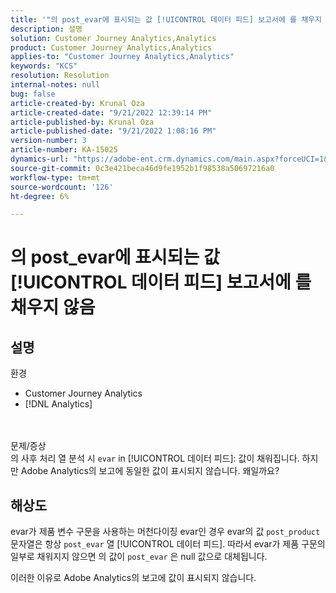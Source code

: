 ```yaml
---
title: '"의 post_evar에 표시되는 값 [!UICONTROL 데이터 피드] 보고서에 를 채우지 않음"에서'
description: 설명
solution: Customer Journey Analytics,Analytics
product: Customer Journey Analytics,Analytics
applies-to: "Customer Journey Analytics,Analytics"
keywords: "KCS"
resolution: Resolution
internal-notes: null
bug: false
article-created-by: Krunal Oza
article-created-date: "9/21/2022 12:39:14 PM"
article-published-by: Krunal Oza
article-published-date: "9/21/2022 1:08:16 PM"
version-number: 3
article-number: KA-15025
dynamics-url: "https://adobe-ent.crm.dynamics.com/main.aspx?forceUCI=1&pagetype=entityrecord&etn=knowledgearticle&id=68fc6364-aa39-ed11-9db0-0022480867bd"
source-git-commit: 0c3e421beca46d9fe1952b1f98538a50697216a0
workflow-type: tm+mt
source-wordcount: '126'
ht-degree: 6%

---
```


# 의 post_evar에 표시되는 값 [!UICONTROL 데이터 피드] 보고서에 를 채우지 않음

## 설명

환경<br>
- Customer Journey Analytics
- [!DNL Analytics]

<br> <br>문제/증상<br>
의 사후 처리 열 분석 시 `evar` in [!UICONTROL 데이터 피드]: 값이 채워집니다. 하지만 Adobe Analytics의 보고에 동일한 값이 표시되지 않습니다. 왜일까요?




## 해상도


evar가 제품 변수 구문을 사용하는 머천다이징 evar인 경우 evar의 값 `post_product` 문자열은 항상 `post_evar` 열 [!UICONTROL 데이터 피드]. 따라서 evar가 제품 구문의 일부로 채워지지 않으면 의 값이 `post_evar` 은 null 값으로 대체됩니다.

이러한 이유로 Adobe Analytics의 보고에 값이 표시되지 않습니다.
